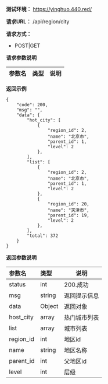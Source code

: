 **测试环境：**
 https://yinghuo.440.red/
 
**请求URL：** 
  /api/region/city
  
**请求方式：**
- POST|GET 

 **请求参数说明** 

|参数名|类型|说明|
|:-----  |:-----|-----|


 **返回示例**

``` 
{
    "code": 200,
    "msg": "",
    "data": {
        "hot_city": [
            {
                "region_id": 2,
                "name": "北京市",
                "parent_id": 1,
                "level": 2
            },
        ],
        "list": [
            {
                "region_id": 2,
                "name": "北京市",
                "parent_id": 1,
                "level": 2
            },
            {
                "region_id": 20,
                "name": "天津市",
                "parent_id": 19,
                "level": 2
            },            
        ],
        "total": 372
    }
}
```

 **返回参数说明** 

|参数名|类型|说明|
|:-----  |:-----|-----|
|status |int   |200.成功|
|msg |string   |返回提示信息  |
|data |Object   |返回对象  |
|host_city |array   |热门城市列表  |
|list | array  |城市列表  |
|region_id | int  |地区id  |
|name | string  |地区名称  |
|parent_id | int  |父地区id  |
|level | int  |层级  |





